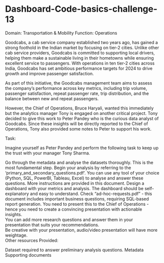 # Dashboard-Code-basics-challenge-13
Domain:  Transportation & Mobility          Function: Operations 

Goodcabs, a cab service company established two years ago, has gained a strong foothold in the Indian market by focusing on tier-2 cities. Unlike other cab service providers, Goodcabs is committed to supporting local drivers, helping them make a sustainable living in their hometowns while ensuring excellent service to passengers. With operations in ten tier-2 cities across India, Goodcabs has set ambitious performance targets for 2024 to drive growth and improve passenger satisfaction. 

As part of this initiative, the Goodcabs management team aims to assess the company’s performance across key metrics, including trip volume, passenger satisfaction, repeat passenger rate, trip distribution, and the balance between new and repeat passengers. 

However, the Chief of Operations, Bruce Haryali, wanted this immediately but the analytics manager Tony is engaged on another critical project. Tony decided to give this work to Peter Pandey who is the curious data analyst of Goodcabs. Since these insights will be directly reported to the Chief of Operations, Tony also provided some notes to Peter to support his work. 

Task: 

Imagine yourself as Peter Pandey and perform the following task to keep up the trust with your manager Tony Sharma.  

Go through the metadata and analyse the datasets thoroughly. This is the most fundamental step. 
Begin your analysis by referring to the ‘primary_and_secondary_questions.pdf’. You can use any tool of your choice (Python, SQL, PowerBI, Tableau, Excel) to analyse and answer these questions. More instructions are provided in this document. 
Design a dashboard with your metrics and analysis. The dashboard should be self-explanatory and easy to understand. 
Check “ad-hoc-requests.pdf” - this document includes important business questions, requiring SQL-based report generation. 
You need to present this to the Chief of Operations - hence you need to create a convincing presentation with actionable insights.   
You can add more research questions and answer them in your presentation that suits your recommendations.   
Be creative with your presentation, audio/video presentation will have more weightage.    
Other resources Provided: 

Dataset required to answer preliminary analysis questions. 
Metadata 
Supporting documents 
